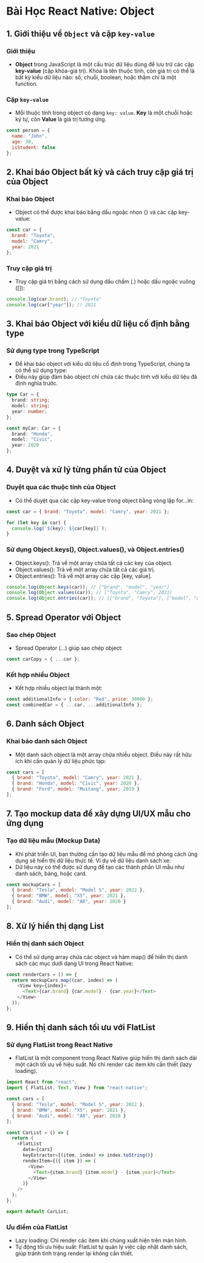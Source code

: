 # Bài Học React Native: Object

## 1. Giới thiệu về `Object` và cặp `key-value`

### Giới thiệu
- **Object** trong JavaScript là một cấu trúc dữ liệu dùng để lưu trữ các cặp **key-value** (cặp khóa-giá trị). Khóa là tên thuộc tính, còn giá trị có thể là bất kỳ kiểu dữ liệu nào: số, chuỗi, boolean, hoặc thậm chí là một function.

### Cặp `key-value`
- Mỗi thuộc tính trong object có dạng `key: value`. **Key** là một chuỗi hoặc ký tự, còn **Value** là giá trị tương ứng.

```javascript
const person = {
  name: "John",
  age: 30,
  isStudent: false
};
```

## 2. Khai báo Object bất kỳ và cách truy cập giá trị của Object
### Khai báo Object
- Object có thể được khai báo bằng dấu ngoặc nhọn {} và các cặp key-value:

```javascript
const car = {
  brand: "Toyota",
  model: "Camry",
  year: 2021
};
```
### Truy cập giá trị
- Truy cập giá trị bằng cách sử dụng dấu chấm (.) hoặc dấu ngoặc vuông ([]):

```javascript
console.log(car.brand); // "Toyota"
console.log(car["year"]); // 2021
```

## 3. Khai báo Object với kiểu dữ liệu cố định bằng type
### Sử dụng type trong TypeScript
- Để khai báo object với kiểu dữ liệu cố định trong TypeScript, chúng ta có thể sử dụng type:
- Điều này giúp đảm bảo object chỉ chứa các thuộc tính với kiểu dữ liệu đã định nghĩa trước.
```typescript
type Car = {
  brand: string;
  model: string;
  year: number;
};

const myCar: Car = {
  brand: "Honda",
  model: "Civic",
  year: 2020
};
```

## 4. Duyệt và xử lý từng phần tử của Object
### Duyệt qua các thuộc tính của Object
- Có thể duyệt qua các cặp key-value trong object bằng vòng lặp for...in:
```javascript
const car = { brand: "Toyota", model: "Camry", year: 2021 };

for (let key in car) {
  console.log(`${key}: ${car[key]}`);
}
```

### Sử dụng Object.keys(), Object.values(), và Object.entries()
- Object.keys(): Trả về một array chứa tất cả các key của object.
- Object.values(): Trả về một array chứa tất cả các giá trị.
- Object.entries(): Trả về một array các cặp [key, value].
```javascript
console.log(Object.keys(car)); // ["brand", "model", "year"]
console.log(Object.values(car)); // ["Toyota", "Camry", 2021]
console.log(Object.entries(car)); // [["brand", "Toyota"], ["model", "Camry"], ["year", 2021]]
```

## 5. Spread Operator với Object
### Sao chép Object
- Spread Operator (...) giúp sao chép object:
```javascript
const carCopy = { ...car };
```

### Kết hợp nhiều Object
- Kết hợp nhiều object lại thành một:
```javascript
const additionalInfo = { color: "Red", price: 30000 };
const combinedCar = { ...car, ...additionalInfo };
```

## 6. Danh sách Object
### Khai báo danh sách Object
- Một danh sách object là một array chứa nhiều object. Điều này rất hữu ích khi cần quản lý dữ liệu phức tạp:
```javascript
const cars = [
  { brand: "Toyota", model: "Camry", year: 2021 },
  { brand: "Honda", model: "Civic", year: 2020 },
  { brand: "Ford", model: "Mustang", year: 2019 }
];
```

## 7. Tạo mockup data để xây dựng UI/UX mẫu cho ứng dụng
### Tạo dữ liệu mẫu (Mockup Data)
- Khi phát triển UI, bạn thường cần tạo dữ liệu mẫu để mô phỏng cách ứng dụng sẽ hiển thị dữ liệu thực tế. Ví dụ về dữ liệu danh sách xe:
- Dữ liệu này có thể được sử dụng để tạo các thành phần UI mẫu như danh sách, bảng, hoặc card.
```javascript
const mockupCars = [
  { brand: "Tesla", model: "Model S", year: 2022 },
  { brand: "BMW", model: "X5", year: 2021 },
  { brand: "Audi", model: "A8", year: 2020 }
];
```

## 8. Xử lý hiển thị dạng List
### Hiển thị danh sách Object
- Có thể sử dụng array chứa các object và hàm map() để hiển thị danh sách các mục dưới dạng UI trong React Native:
```javascript
const renderCars = () => {
  return mockupCars.map((car, index) => (
    <View key={index}>
      <Text>{car.brand} {car.model} - {car.year}</Text>
    </View>
  ));
};
```

## 9. Hiển thị danh sách tối ưu với FlatList
### Sử dụng FlatList trong React Native
- FlatList là một component trong React Native giúp hiển thị danh sách dài một cách tối ưu về hiệu suất. Nó chỉ render các item khi cần thiết (lazy loading).
```javascript
import React from "react";
import { FlatList, Text, View } from "react-native";

const cars = [
  { brand: "Tesla", model: "Model S", year: 2022 },
  { brand: "BMW", model: "X5", year: 2021 },
  { brand: "Audi", model: "A8", year: 2020 }
];

const CarList = () => {
  return (
    <FlatList
      data={cars}
      keyExtractor={(item, index) => index.toString()}
      renderItem={({ item }) => (
        <View>
          <Text>{item.brand} {item.model} - {item.year}</Text>
        </View>
      )}
    />
  );
};

export default CarList;
```
### Ưu điểm của FlatList
- Lazy loading: Chỉ render các item khi chúng xuất hiện trên màn hình.
- Tự động tối ưu hiệu suất: FlatList tự quản lý việc cập nhật danh sách, giúp tránh tình trạng render lại không cần thiết.